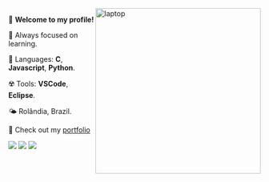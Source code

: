 <img src="https://github.com/clopso/clopso/blob/main/laptop.svg" min-width="260px" max-width="260px" width="330px" align="right" alt="laptop">

<p align="left">🤠 <strong>Welcome to my profile!</strong></p>
<p align="left">📒 Always focused on learning.</p>
<p align="left">🔑 Languages: 
  <strong>C</strong>,
  <strong>Javascript</strong>,
  <strong>Python</strong>.
</p>
<p align="left">☢️ Tools: 
<strong>VSCode</strong>,
<strong>Eclipse</strong>.
</p>
<p align="left">🌤️ Rolândia, Brazil.</p>
<p align="left">🔔 Check out my <a href="https://clopso.github.io/">portfolio</a></p>

<p align="left"> 
  <a href="https://www.linkedin.com/in/caio-lemes/" target="_blank"><img src="https://img.shields.io/badge/LinkedIn-FFB326?style=for-the-badge&logo=linkedin&logoColor=black" target="_blank"></a>
  <a href="https://leetcode.com/clopso/" target="_blank"><img src="https://img.shields.io/badge/-LeetCode-FFB326?style=for-the-badge&logo=LeetCode&logoColor=black" target="_blank"></a>
  <a href="https://open.spotify.com/user/njwmhlhvar45vjrk1lyblgxw0" target="_blank"><img src="https://img.shields.io/badge/Spotify-FFB326?&style=for-the-badge&logo=spotify&logoColor=black" target="_blank"></a>
</p>
